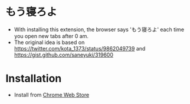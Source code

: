 # もう寝ろよ

* With installing this extension, the browser says 'もう寝ろよ' each time you open new tabs after 0 am.
* The original idea is based on https://twitter.com/kota_1373/status/9862049739 and https://gist.github.com/saneyuki/319600


# Installation

* Install from [Chrome Web Store](https://chrome.google.com/webstore/detail/%E3%82%82%E3%81%86%E5%AF%9D%E3%82%8D%E3%82%88/oebgidoofffgpgmgilokfmmgknlcnklb)
